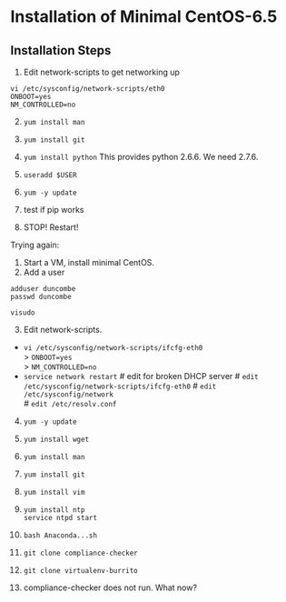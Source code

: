 Installation of Minimal CentOS-6.5
==================================

Installation Steps
------------------

1.  Edit network-scripts to get networking up
  
  `vi /etc/sysconfig/network-scripts/eth0`  
     `ONBOOT=yes`  
     `NM_CONTROLLED=no`  

2.  `yum install man`
3.  `yum install git`
4.  `yum install python` 
   This provides python 2.6.6. We need 2.7.6.  

5.  `useradd $USER`
6.  `yum -y update`
7.  test if pip works
8.  STOP! Restart!


Trying again:

1.  Start a VM, install minimal CentOS.
2.  Add a user

   `adduser duncombe`  
   `passwd duncombe`  

   `visudo`  

3.  Edit network-scripts.
   - `vi /etc/sysconfig/network-scripts/ifcfg-eth0`  
   	> `ONBOOT=yes`  
   	> `NM_CONTROLLED=no`  
   - `service network restart`
    \# edit for broken DHCP server
    \# `edit /etc/sysconfig/network-scripts/ifcfg-eth0`
		\# `edit /etc/sysconfig/network`  
		\# `edit /etc/resolv.conf`  
4.  `yum -y update`
5.  `yum install wget`
6.  `yum install man`
7.  `yum install git`
8.  `yum install vim`
9.  `yum install ntp`  
   `service ntpd start`
10. `bash Anaconda...sh`

11. `git clone compliance-checker`
12. `git clone virtualenv-burrito`
13.  compliance-checker does not run. What now?


